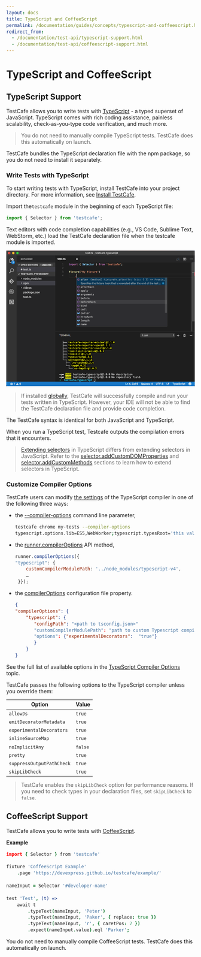 ```yaml
---
layout: docs
title: TypeScript and CoffeeScript
permalink: /documentation/guides/concepts/typescript-and-coffeescript.html
redirect_from:
  - /documentation/test-api/typescript-support.html
  - /documentation/test-api/coffeescript-support.html
---
```

# TypeScript and CoffeeScript

## TypeScript Support

TestCafe allows you to write tests with [TypeScript](https://www.typescriptlang.org/) - a typed superset of JavaScript.
TypeScript comes with rich coding assistance,
painless scalability, check-as-you-type code verification, and much more.

> You do not need to manually compile TypeScript tests. TestCafe does this automatically on launch.

TestCafe bundles the TypeScript declaration file with the npm package, so you do not need to install it separately.

### Write Tests with TypeScript

To start writing tests with TypeScript, install TestCafe into your project directory. For more information, see [Install TestCafe](../basic-guides/install-testcafe.md#local-installation).

Import the`testcafe` module in the beginning of each TypeScript file:

```js
import { Selector } from 'testcafe';
```

Text editors with code completion capabilities (e.g., VS Code, Sublime Text, WebStorm, etc.) load the TestCafe declaration file when the testcafe module is imported.

![Writing Tests with TypeScript](../../../images/typescript-support.png)

> If installed [globally](../basic-guides/install-testcafe.md#global-installation), TestCafe will successfully compile and run your tests written in TypeScript. However, your IDE will not be able to find the TestCafe declaration file and provide code completion.

The TestCafe syntax is identical for both JavaScript and TypeScript.

When you run a TypeScript test, Testcafe outputs the compilation errors that it encounters.

> [Extending selectors](../basic-guides/select-page-elements.md#extend-selectors-with-custom-properties-and-methods)
> in TypeScript differs from extending selectors in JavaScript. Refer to the
> [selector.addCustomDOMProperties](../../reference/test-api/selector/addcustomdomproperties.md)
> and [selector.addCustomMethods](../../reference/test-api/selector/addcustommethods.md)
> sections to learn how to extend selectors in TypeScript.

### Customize Compiler Options

TestCafe users can modify [the settings](https://www.typescriptlang.org/docs/handbook/compiler-options.html) of the TypeScript compiler in one of the following three ways:

* the [--compiler-options](../../reference/command-line-interface.md#--compiler-options) command line parameter,

    ```sh
    testcafe chrome my-tests --compiler-options
    typescript.options.lib=ES5,WebWorker;typescript.typesRoot='this value contains spaces'
    ```

* the [runner.compilerOptions](../../reference/testcafe-api/runner/compileroptions.md) API method,

    ```js
    runner.compilerOptions({
    "typescript": {
        customCompilerModulePath: '../node_modules/typescript-v4',
        …
     }});
   ```

* the [compilerOptions](../../reference/configuration-file.md#compilerOptions) configuration file property.

    ```json
    {
    "compilerOptions": {
        "typescript": {
           "configPath": "<path to tsconfig.json>"
           "customCompilerModulePath": "path to custom Typescript compiler module"
           "options": {"experimentalDecorators":  "true"}
           }
        }
    }
    ```

See the full list of available options in the [TypeScript Compiler Options](https://www.typescriptlang.org/docs/handbook/compiler-options.html) topic.

TestCafe passes the following options to the TypeScript compiler unless you override them:

Option                    | Value
------------------------- | ------
`allowJs`                 | `true`
`emitDecoratorMetadata`   | `true`
`experimentalDecorators`  | `true`
`inlineSourceMap`         | `true`
`noImplicitAny`           | `false`
`pretty`                  | `true`
`suppressOutputPathCheck` | `true`
`skipLibCheck`            | `true`

> TestCafe enables the `skipLibCheck` option for performance reasons. If you need to check types in your declaration files, set `skipLibCheck` to `false`.

## CoffeeScript Support

TestCafe allows you to write tests with [CoffeeScript](https://coffeescript.org/).

**Example**

```coffee
import { Selector } from 'testcafe'

fixture 'CoffeeScript Example'
    .page 'https://devexpress.github.io/testcafe/example/'

nameInput = Selector '#developer-name'

test 'Test', (t) =>
    await t
        .typeText(nameInput, 'Peter')
        .typeText(nameInput, 'Paker', { replace: true })
        .typeText(nameInput, 'r', { caretPos: 2 })
        .expect(nameInput.value).eql 'Parker';
```

You do not need to manually compile CoffeeScript tests. TestCafe does this automatically on launch.
